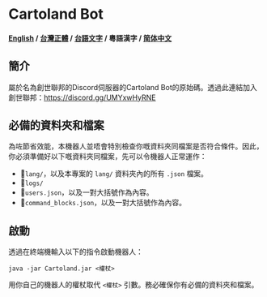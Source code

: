 # Cartoland Bot
#### [English](https://github.com/AlexCai2019/Cartoland/blob/master/README.md) / [台灣正體](https://github.com/AlexCai2019/Cartoland/blob/master/README_tw.md) / [台語文字](https://github.com/AlexCai2019/Cartoland/blob/master/README_ta.md) / 粵語漢字 / [简体中文](https://github.com/AlexCai2019/Cartoland/blob/master/README_cn.md)

## 簡介
屬於名為創世聯邦的Discord伺服器的Cartoland Bot的原始碼。透過此連結加入創世聯邦：https://discord.gg/UMYxwHyRNE

## 必備的資料夾和檔案
為咗節省效能，本機器人並唔會特別檢查你嘅資料夾同檔案是否符合條件。因此，你必須準備好以下嘅資料夾同檔案，先可以令機器人正常運作：
- 📁`lang/`，以及本專案的 `lang/` 資料夾內的所有 `.json` 檔案。
- 📁`logs/`
- 📄`users.json`，以及一對大括號作為內容。
- 📄`command_blocks.json`，以及一對大括號作為內容。

## 啟動
透過在終端機輸入以下的指令啟動機器人：
```
java -jar Cartoland.jar <權杖>
```
用你自己的機器人的權杖取代 `<權杖>` 引數。務必確保你有必備的資料夾和檔案。